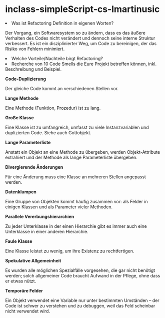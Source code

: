 # inclass-simpleScript-cs-lmartinusic

<li>Was ist Refactoring Definition in eigenen Worten?</li>
<p>Der Vorgang, ein Softwaresystem so zu ändern, dass es das äußere Verhalten des Codes nicht verändert und dennoch seine interne Struktur verbessert. Es ist ein disziplinierter Weg, um Code zu bereinigen, der das Risiko von Fehlern minimiert.</p>

<li>Welche Vorteile/Nachteile birgt Refactoring?</li>


<li>Recherche von 10 Code Smells die Eure Projekt betreffen können, inkl. Beschreibung und Beispiel.</li>

  <b>Code-Duplizierung</b>
<p>Der gleiche Code kommt an verschiedenen Stellen vor.</p>

  <b>Lange Methode</b>
<p>Eine Methode (Funktion, Prozedur) ist zu lang.</p>

<b>Große Klasse</b>
<p>Eine Klasse ist zu umfangreich, umfasst zu viele Instanzvariablen und duplizierten Code. Siehe auch Gottobjekt.</p>

<b>Lange Parameterliste</b>
<p>Anstatt ein Objekt an eine Methode zu übergeben, werden Objekt-Attribute extrahiert und der Methode als lange Parameterliste übergeben.</p>

<b>Divergierende Änderungen</b>
<p>Für eine Änderung muss eine Klasse an mehreren Stellen angepasst werden.</p>
  
<b>Datenklumpen</b>
<p>Eine Gruppe von Objekten kommt häufig zusammen vor: als Felder in einigen Klassen und als Parameter vieler Methoden.</p>

<b>Parallele Vererbungshierarchien</b>
<p>Zu jeder Unterklasse in der einen Hierarchie gibt es immer auch eine Unterklasse in einer anderen Hierarchie.</p>

<b>Faule Klasse</b>
<p>Eine Klasse leistet zu wenig, um ihre Existenz zu rechtfertigen.</p>

<b>Spekulative Allgemeinheit</b>
<p>Es wurden alle möglichen Spezialfälle vorgesehen, die gar nicht benötigt werden; solch allgemeiner Code braucht Aufwand in der Pflege, ohne dass er etwas nützt.</p>

<b>Temporäre Felder</b>
<p>Ein Objekt verwendet eine Variable nur unter bestimmten Umständen – der Code ist schwer zu verstehen und zu debuggen, weil das Feld scheinbar nicht verwendet wird. </p>

